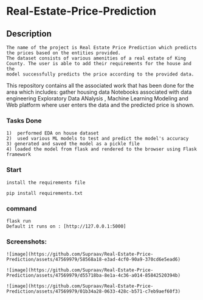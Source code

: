 # Real-Estate-Price-Prediction

## Description
    The name of the project is Real Estate Price Prediction which predicts the prices based on the entities provided. 
    The dataset consists of various amenities of a real estate of King County. The user is able to add their requirements for the house and the 
    model successfully predicts the price according to the provided data.

This repository contains all the associated work that has been done for the area which includes: gather housing data Notebooks associated with data engineering Exploratory Data ANalysis , Machine Learning Modeling and Web platform where user enters the data and the predicted price is shown.

### Tasks Done

    1)  performed EDA on house dataset
    2)  used various ML models to test and predict the model's accuracy
    3) generated and saved the model as a pickle file
    4) loaded the model from flask and rendered to the browser using Flask framework

### Start

    install the requirements file

    pip install requirements.txt

### command

    flask run
    Default it runs on : [http://127.0.0.1:5000]

### Screenshots:
    
    ![image](https://github.com/Supraav/Real-Estate-Price-Prediction/assets/47569979/58568a18-e3ad-4cf0-90a9-370cd6e5ead6)

    ![image](https://github.com/Supraav/Real-Estate-Price-Prediction/assets/47569979/d55718ba-8e1a-4c36-a014-85842520394b)

    ![image](https://github.com/Supraav/Real-Estate-Price-Prediction/assets/47569979/01b34a28-0633-428c-b571-c7eb9aef60f3)


    
